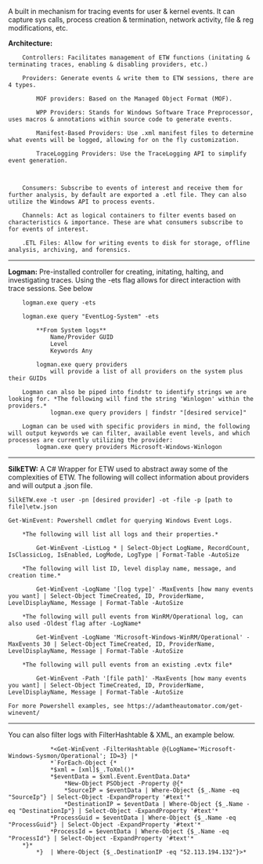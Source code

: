
A built in mechanism for tracing events for user & kernel events. It can capture sys calls, process creation & termination, network activity, file & reg modifications, etc. 

**Architecture:** 

		Controllers: Facilitates management of ETW functions (initating & terminating traces, enabling & disabling providers, etc.)

		Providers: Generate events & write them to ETW sessions, there are 4 types.
			
			MOF providers: Based on the Managed Object Format (MOF).
			
			WPP Providers: Stands for Windows Software Trace Preprocessor, uses macros & annotations within source code to generate events.
			
			Manifest-Based Providers: Use .xml manifest files to determine what events will be logged, allowing for on the fly customization. 
			
			TraceLogging Providers: Use the TraceLogging API to simplify event generation. 

			

		Consumers: Subscribe to events of interest and receive them for further analysis, by default are exported a .etl file. They can also utilize the Windows API to process events. 

		Channels: Act as logical containers to filter events based on characteristics & importance. These are what consumers subscribe to for events of interest. 

		.ETL Files: Allow for writing events to disk for storage, offline analysis, archiving, and forensics. 


-----------------------------------------


**Logman:** Pre-installed controller for creating, initating, halting, and investigating traces. Using the -ets flag allows for direct interaction with trace sessions. See below 
	
		logman.exe query -ets 
			
		logman.exe query "EventLog-System" -ets
			
			**From System logs**
				Name/Provider GUID
				Level
				Keywords Any

			logman.exe query providers 
				will provide a list of all providers on the system plus their GUIDs
				
		Logman can also be piped into findstr to identify strings we are looking for. *The following will find the string 'Winlogon' within the providers.*
				logman.exe query providers | findstr "[desired service]"

		Logman can be used with specific providers in mind, the following will output keywords we can filter, available event levels, and which processes are currently utilizing the provider: 
			logman.exe query providers Microsoft-Windows-Winlogon

-----------------------------------------

**SilkETW:** A C# Wrapper for ETW used to abstract away some of the complexities of ETW. The following will collect information about providers and will output a .json file.
		
	SilkETW.exe -t user -pn [desired provider] -ot -file -p [path to file]\etw.json

	Get-WinEvent: Powershell cmdlet for querying Windows Event Logs. 
	
		*The following will list all logs and their properties.* 
		
			Get-WinEvent -ListLog * | Select-Object LogName, RecordCount, IsClassicLog, IsEnabled, LogMode, LogType | Format-Table -AutoSize

		*The following will list ID, level display name, message, and creation time.* 

			Get-WinEvent -LogName '[log type]' -MaxEvents [how many events you want] | Select-Object TimeCreated, ID, ProviderName, LevelDisplayName, Message | Format-Table -AutoSize

		*The following will pull events from WinRM/Operational log, can also used -Oldest flag after -LogName*

			Get-WinEvent -LogName 'Microsoft-Windows-WinRM/Operational' -MaxEvents 30 | Select-Object TimeCreated, ID, ProviderName, LevelDisplayName, Message | Format-Table -AutoSize

		*The following will pull events from an existing .evtx file*

			Get-WinEvent -Path '[file path]' -MaxEvents [how many events you want] | Select-Object TimeCreated, ID, ProviderName, LevelDisplayName, Message | Format-Table -AutoSize

	For more Powershell examples, see https://adamtheautomator.com/get-winevent/


-----------------------------------------

		
		
You can also filter logs with FilterHashtable & XML, an example below. 

```
			*<Get-WinEvent -FilterHashtable @{LogName='Microsoft-Windows-Sysmon/Operational'; ID=3} |*
			*`ForEach-Object {*
			*$xml = [xml]$_.ToXml()*
			*$eventData = $xml.Event.EventData.Data*
				*New-Object PSObject -Property @{*
			    *SourceIP = $eventData | Where-Object {$_.Name -eq "SourceIp"} | Select-Object -ExpandProperty '#text'*
			    *DestinationIP = $eventData | Where-Object {$_.Name -eq "DestinationIp"} | Select-Object -ExpandProperty '#text'*
		    *ProcessGuid = $eventData | Where-Object {$_.Name -eq "ProcessGuid"} | Select-Object -ExpandProperty '#text'*
		    *ProcessId = $eventData | Where-Object {$_.Name -eq "ProcessId"} | Select-Object -ExpandProperty '#text'*
	*}*
		*}  | Where-Object {$_.DestinationIP -eq "52.113.194.132"}>*
```



	
